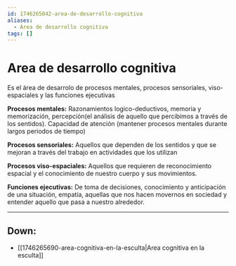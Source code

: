 ```yaml
---
id: 1746265042-area-de-desarrollo-cognitiva
aliases:
  - Area de desarrollo cognitiva
tags: []
---
```


# Area de desarrollo cognitiva
Es el área de desarrolo de procesos mentales, procesos sensoriales, viso-espaciales y las funciones ejecutivas

**Procesos mentales:** Razonamientos logico-deductivos, memoria y memorización, percepción(el análisis de aquello que percibimos a través de los sentidos). Capacidad de atención (mantener procesos mentales durante largos periodos de tiempo)

**Procesos sensoriales:** Aquellos que dependen de los sentidos y que se mejoran a través del trabajo en actividades que los utilizan

**Procesos viso-espaciales:** Aquellos que requieren de reconocimiento espacial y el conocimiento de nuestro cuerpo y sus movimientos. 

**Funciones ejecutivas:** De toma de decisiones, conocimiento y anticipación de una situación, empatía, aquellas que nos hacen movernos en sociedad y entender aquello que pasa a nuestro alrededor. 

***
## Down:
+ [[1746265690-area-cognitiva-en-la-esculta|Area cognitiva en la esculta]]






